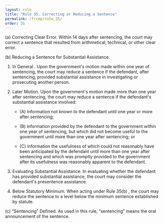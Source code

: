 ```yaml
---
layout: rule
title: "Rule 35. Correcting or Reducing a Sentence"
permalink: /frcmp/rule_35/
order: 35
---
```


(a) Correcting Clear Error. Within 14 days after sentencing, the court may correct a sentence that resulted from arithmetical, technical, or other clear error.


(b) Reducing a Sentence for Substantial Assistance.


1. In General . Upon the government's motion made within one year of sentencing, the court may reduce a sentence if the defendant, after sentencing, provided substantial assistance in investigating or prosecuting another person.


2. Later Motion. Upon the government's motion made more than one year after sentencing, the court may reduce a sentence if the defendant's substantial assistance involved:


    - (A) information not known to the defendant until one year or more after sentencing;


    - (B) information provided by the defendant to the government within one year of sentencing, but which did not become useful to the government until more than one year after sentencing; or


    - (C) information the usefulness of which could not reasonably have been anticipated by the defendant until more than one year after sentencing and which was promptly provided to the government after its usefulness was reasonably apparent to the defendant.


3. Evaluating Substantial Assistance. In evaluating whether the defendant has provided substantial assistance, the court may consider the defendant's presentence assistance.


4. Below Statutory Minimum. When acting under Rule 35(b) , the court may reduce the sentence to a level below the minimum sentence established by statute.


(c) “Sentencing” Defined. As used in this rule, “sentencing” means the oral announcement of the sentence.
